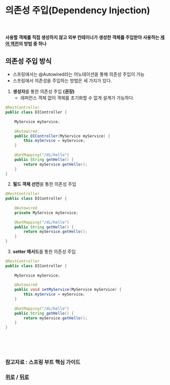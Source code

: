 # 의존성 주입(Dependency Injection)

<br>

#### 사용할 객체를 직접 생성하지 않고 외부 컨테이너가 생성한 객체를 주입받아 사용하는 [제어 역전](/Spring/IoC.md)의 방법 중 하나

## 의존성 주입 방식
- 스프링에서는 @Autowired라는 어노테이션을 통해 의존성 주입이 가능
- 스프링에서 의존성을 주입하는 방법은 세 가지가 있다. 

1. **생성자**를 통한 의존성 주입 **(권장)**
   - 레퍼런스 객체 없이 객체를 초기화할 수 없게 설계가 가능하다.
```java
@RestController
public class DIController {
    
    MyService myService;
    
    @Autowired
    public DIController(MyService myService) {
        this.myService = myService;
    }
    
    @GetMapping("/di/hello")
    public String getHello() {
        return myService.getHello();
    }
}
```
2. **필드 객체 선언**을 통한 의존성 주입
```java
@RestController
public class DIController {
    
    @Autowired
    private MyService myService;
    
    @GetMapping("/di/hello")
    public String getHello() {
        return myService.getHello();
    }
}
```
3. **setter 메서드**를 통한 의존성 주입
```java
@RestController
public class DIController {
    
    MyService myService;
    
    @Autowired
    public void setMyService(MyService myService) {
        this.myService = myService;
    }
    
    @GetMapping("/di/hello")
    public String getHello() {
        return myService.getHello();
    }
}
```

<br>

<br>

<br>

### 참고자료 : 스프링 부트 핵심 가이드
### [위로](#) / [뒤로](/README.md/#)

